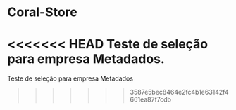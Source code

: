# Coral-Store
<<<<<<< HEAD
 Teste de seleção para empresa Metadados.
=======
 Teste de seleção para empresa Metadados
>>>>>>> 3587e5bec8464e2fc4b1e63142f4661ea87f7cdb
